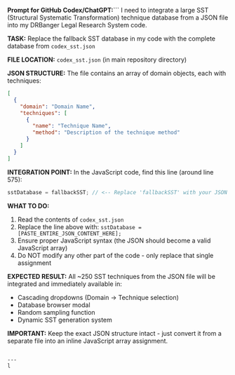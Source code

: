 **Prompt for GitHub Codex/ChatGPT:**```
I need to integrate a large SST (Structural Systematic Transformation) technique database from a JSON file into my DRBanger Legal Research System code.

**TASK:** Replace the fallback SST database in my code with the complete database from `codex_sst.json`

**FILE LOCATION:** `codex_sst.json` (in main repository directory)

**JSON STRUCTURE:** The file contains an array of domain objects, each with techniques:
```json
[
  {
    "domain": "Domain Name",
    "techniques": [
      {
        "name": "Technique Name", 
        "method": "Description of the technique method"
      }
    ]
  }
]
```

**INTEGRATION POINT:** In the JavaScript code, find this line (around line 575):
```javascript
sstDatabase = fallbackSST; // <-- Replace 'fallbackSST' with your JSON array
```

**WHAT TO DO:**
1. Read the contents of `codex_sst.json`
2. Replace the line above with: `sstDatabase = [PASTE_ENTIRE_JSON_CONTENT_HERE];`
3. Ensure proper JavaScript syntax (the JSON should become a valid JavaScript array)
4. Do NOT modify any other part of the code - only replace that single assignment

**EXPECTED RESULT:** All ~250 SST techniques from the JSON file will be integrated and immediately available in:
- Cascading dropdowns (Domain → Technique selection)
- Database browser modal
- Random sampling function  
- Dynamic SST generation system

**IMPORTANT:** Keep the exact JSON structure intact - just convert it from a separate file into an inline JavaScript array assignment.
```

---
l
